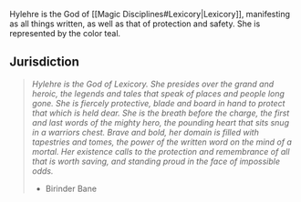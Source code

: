 Hylehre is the God of [[Magic Disciplines#Lexicory|Lexicory]], manifesting as all things written, as well as that of protection and safety. She is represented by the color teal.

## Jurisdiction

>*Hylehre is the God of Lexicory. She presides over the grand and heroic, the legends and tales that speak of places and people long gone. She is fiercely protective, blade and board in hand to protect that which is held dear. She is the breath before the charge, the first and last words of the mighty hero, the pounding heart that sits snug in a warriors chest. Brave and bold, her domain is filled with tapestries and tomes, the power of the written word on the mind of a mortal. Her existence calls to the protection and remembrance of all that is worth saving, and standing proud in the face of impossible odds.*
>- Birinder Bane

